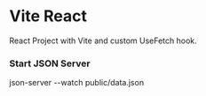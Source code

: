# Vite React
React Project with Vite and custom UseFetch hook.

### Start JSON Server
json-server --watch public/data.json
